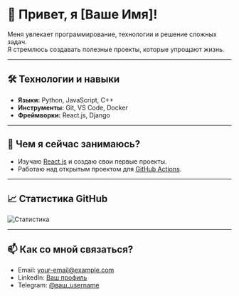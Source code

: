# 👋 Привет, я [Ваше Имя]!

Меня увлекает программирование, технологии и решение сложных задач.  
Я стремлюсь создавать полезные проекты, которые упрощают жизнь.

---

## 🛠️ Технологии и навыки

- **Языки:** Python, JavaScript, C++  
- **Инструменты:** Git, VS Code, Docker  
- **Фреймворки:** React.js, Django  

---

## 🌱 Чем я сейчас занимаюсь?

- Изучаю [React.js](https://reactjs.org/) и создаю свои первые проекты.  
- Работаю над открытым проектом для [GitHub Actions](https://github.com/features/actions).

---

## 📈 Статистика GitHub

![Статистика](https://github-readme-stats.vercel.app/api?username=ваше_имя&show_icons=true&theme=radical)

---

## 📫 Как со мной связаться?

- Email: your-email@example.com  
- LinkedIn: [Ваш профиль](https://linkedin.com/in/ваше-имя)  
- Telegram: [@ваш_username](https://t.me/ваш_username)
